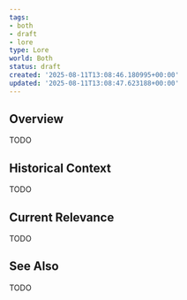 ```yaml
---
tags:
- both
- draft
- lore
type: Lore
world: Both
status: draft
created: '2025-08-11T13:08:46.180995+00:00'
updated: '2025-08-11T13:08:47.623188+00:00'
---
```



## Overview

TODO
## Historical Context

TODO
## Current Relevance

TODO
## See Also

TODO
